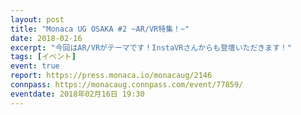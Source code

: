 ```yaml
---
layout: post
title: "Monaca UG OSAKA #2 ~AR/VR特集！~"
date: 2018-02-16
excerpt: "今回はAR/VRがテーマです！InstaVRさんからも登壇いただきます！"
tags: [イベント]
event: true
report: https://press.monaca.io/monacaug/2146
connpass: https://monacaug.connpass.com/event/77859/
eventdate: 2018年02月16日 19:30
---
```

